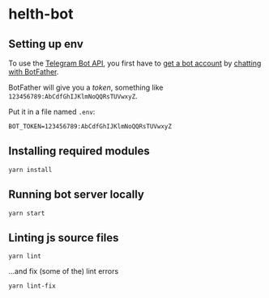 # helth-bot

## Setting up env

To use the [Telegram Bot API](https://core.telegram.org/bots/api), 
you first have to [get a bot account](https://core.telegram.org/bots) 
by [chatting with BotFather](https://core.telegram.org/bots#6-botfather).

BotFather will give you a *token*, something like `123456789:AbCdfGhIJKlmNoQQRsTUVwxyZ`.

Put it in a file named `.env`:

```
BOT_TOKEN=123456789:AbCdfGhIJKlmNoQQRsTUVwxyZ
```

## Installing required modules

```
yarn install
```

## Running bot server locally

```
yarn start
```

## Linting js source files

```
yarn lint
```
...and fix (some of the) lint errors

```
yarn lint-fix
```